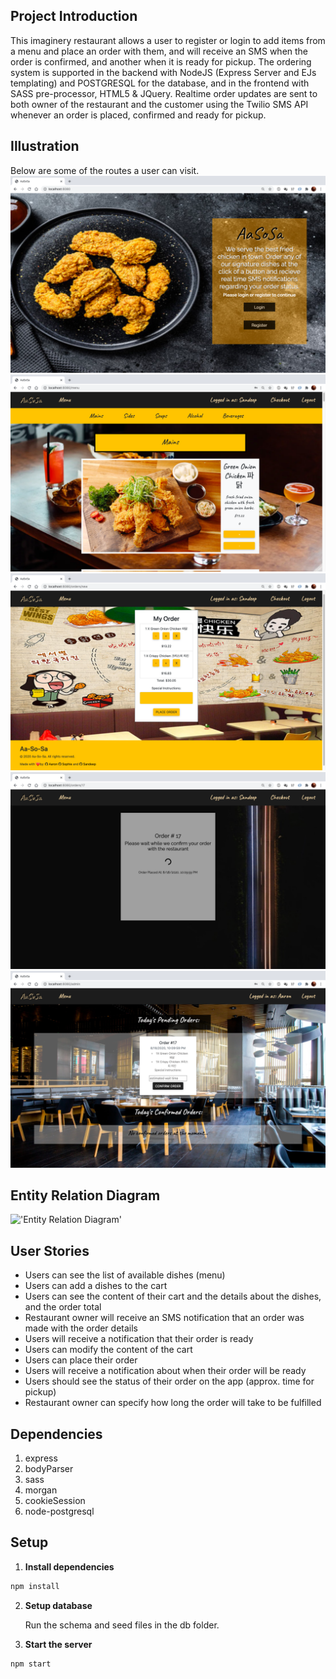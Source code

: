 ## Project Introduction

This imaginery restaurant allows a user to register or login to add items from a menu and place an order with them, and will receive an SMS when the order is confirmed, and another when it is ready for pickup. The ordering system is supported in the backend with NodeJS (Express Server and EJs templating) and POSTGRESQL for the database, and in the frontend with SASS pre-processor, HTML5 & JQuery. Realtime order updates are sent to both owner of the restaurant and the customer using the Twilio SMS API whenever an order is placed, confirmed and ready for pickup.

## Illustration

Below are some of the routes a user can visit.
!['Home Page'](https://github.com/aaron3993/Aa-So-Sa/blob/master/documentation/home.png)
!['Menu Page'](https://github.com/aaron3993/Aa-So-Sa/blob/master/documentation/menu.png)
!['Order Page'](https://github.com/aaron3993/Aa-So-Sa/blob/master/documentation/new_order.png)
!['Completed Order Page'](https://github.com/aaron3993/Aa-So-Sa/blob/master/documentation/completed_order.png)
!['Admin Page'](https://github.com/aaron3993/Aa-So-Sa/blob/master/documentation/admin.png)

## Entity Relation Diagram

!['Entity Relation Diagram'](https://raw.githubusercontent.com/aaron3993/midterm-project/master/documentation/Database%20ERD.png)

## User Stories

- Users can see the list of available dishes (menu)
- Users can add a dishes to the cart
- Users can see the content of their cart and the details about the dishes, and the order total
- Restaurant owner will receive an SMS notification that an order was made with the order details
- Users will receive a notification that their order is ready
- Users can modify the content of the cart
- Users can place their order
- Users will receive a notification about when their order will be ready
- Users should see the status of their order on the app (approx. time for pickup)
- Restaurant owner can specify how long the order will take to be fulfilled

## Dependencies

1. express
2. bodyParser
3. sass
4. morgan
5. cookieSession
6. node-postgresql

## Setup

1. **Install dependencies**

```sh
npm install
```

2. **Setup database**
   
   Run the schema and seed files in the db folder.

3. **Start the server**

```sh
npm start
```
